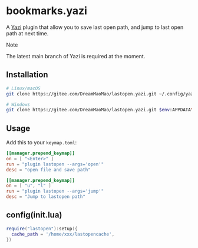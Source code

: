 # bookmarks.yazi

A [Yazi](https://github.com/sxyazi/yazi) plugin that allow you to 
save last open path, and jump to last open path at next time.

> [!NOTE]
> The latest main branch of Yazi is required at the moment.



## Installation

```sh
# Linux/macOS
git clone https://gitee.com/DreamMaoMao/lastopen.yazi.git ~/.config/yazi/plugins/lastopen.yazi

# Windows
git clone https://gitee.com/DreamMaoMao/lastopen.yazi.git $env:APPDATA\yazi\config\plugins\lastopen.yazi
```

## Usage

Add this to your `keymap.toml`:

```toml
[[manager.prepend_keymap]]
on = [ "<Enter>" ]
run = "plugin lastopen --args='open'"
desc = "open file and save path"

[[manager.prepend_keymap]]
on = [ "u", "l" ]
run = "plugin lastopen --args='jump'"
desc = "Jump to lastopen path"

```

## config(init.lua)
```lua
require("lastopen"):setup({
  cache_path = '/home/xxx/lastopencache',
})
```
```
```
